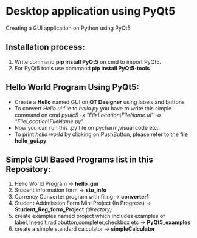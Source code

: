 # Desktop application using PyQt5 
Creating a GUI application on Python using PyQt5 

## Installation process:
1. Write command **pip install PyQt5** on cmd to import PyQt5. 
2. For PyQt5 tools use command **pip install PyQt5-tools**

## Hello World Program Using PyQt5:
* Create a **Hello** named GUI on **QT Designer** using labels and buttons
* To convert *Hello.ui* file to *hello.py* you have to write this simple command on cmd *pyuic5 -x "FileLocation\FileName.ui" -o "FileLocation\FileName.py"* 
* Now you can run this .py file on pycharm,visual code etc.
* To print *hello world* by clicking on PushButton, please refer to the file **hello_gui.py**

## Simple GUI Based Programs list in this Repository:
1. Hello World Program -> **hello_gui**
2. Student information form -> **stu_info**
3. Currency Converter program with filing -> **converter1**
4. Student Addmission Form Mini Project (In Progress) -> **Student_Reg_form_Project** *(directory)*
5. create examples named project which includes examples of label,lineedit,radiobutton,completer,checkbox etc -> **PyQt5_examples**
6. create a simple standard calculator -> **simpleCalculator**